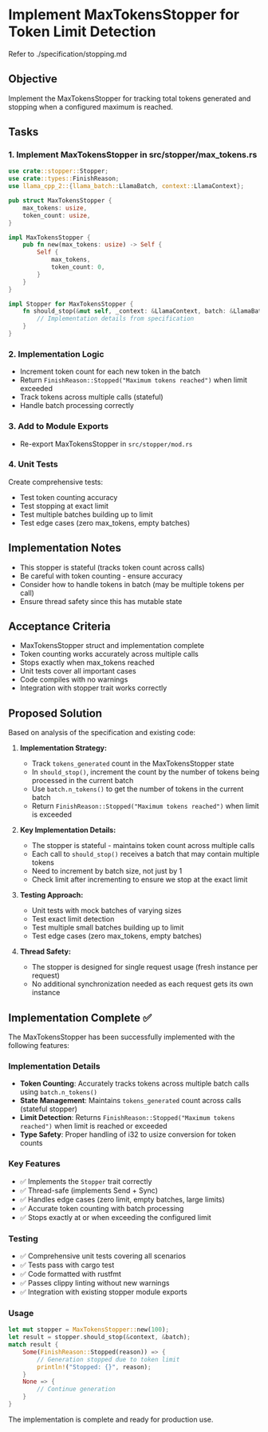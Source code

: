 # Implement MaxTokensStopper for Token Limit Detection

Refer to ./specification/stopping.md

## Objective

Implement the MaxTokensStopper for tracking total tokens generated and stopping when a configured maximum is reached.

## Tasks

### 1. Implement MaxTokensStopper in src/stopper/max_tokens.rs
```rust
use crate::stopper::Stopper;
use crate::types::FinishReason;
use llama_cpp_2::{llama_batch::LlamaBatch, context::LlamaContext};

pub struct MaxTokensStopper {
    max_tokens: usize,
    token_count: usize,
}

impl MaxTokensStopper {
    pub fn new(max_tokens: usize) -> Self {
        Self {
            max_tokens,
            token_count: 0,
        }
    }
}

impl Stopper for MaxTokensStopper {
    fn should_stop(&mut self, _context: &LlamaContext, batch: &LlamaBatch) -> Option<FinishReason> {
        // Implementation details from specification
    }
}
```

### 2. Implementation Logic
- Increment token count for each new token in the batch
- Return `FinishReason::Stopped("Maximum tokens reached")` when limit exceeded
- Track tokens across multiple calls (stateful)
- Handle batch processing correctly

### 3. Add to Module Exports
- Re-export MaxTokensStopper in `src/stopper/mod.rs`

### 4. Unit Tests
Create comprehensive tests:
- Test token counting accuracy
- Test stopping at exact limit
- Test multiple batches building up to limit
- Test edge cases (zero max_tokens, empty batches)

## Implementation Notes

- This stopper is stateful (tracks token count across calls)
- Be careful with token counting - ensure accuracy
- Consider how to handle tokens in batch (may be multiple tokens per call)
- Ensure thread safety since this has mutable state

## Acceptance Criteria

- MaxTokensStopper struct and implementation complete
- Token counting works accurately across multiple calls
- Stops exactly when max_tokens reached
- Unit tests cover all important cases
- Code compiles with no warnings
- Integration with stopper trait works correctly

## Proposed Solution

Based on analysis of the specification and existing code:

1. **Implementation Strategy:**
   - Track `tokens_generated` count in the MaxTokensStopper state 
   - In `should_stop()`, increment the count by the number of tokens being processed in the current batch
   - Use `batch.n_tokens()` to get the number of tokens in the current batch
   - Return `FinishReason::Stopped("Maximum tokens reached")` when limit is exceeded

2. **Key Implementation Details:**
   - The stopper is stateful - maintains token count across multiple calls
   - Each call to `should_stop()` receives a batch that may contain multiple tokens
   - Need to increment by batch size, not just by 1
   - Check limit after incrementing to ensure we stop at the exact limit

3. **Testing Approach:**
   - Unit tests with mock batches of varying sizes
   - Test exact limit detection
   - Test multiple small batches building up to limit
   - Test edge cases (zero max_tokens, empty batches)

4. **Thread Safety:**
   - The stopper is designed for single request usage (fresh instance per request)
   - No additional synchronization needed as each request gets its own instance
## Implementation Complete ✅

The MaxTokensStopper has been successfully implemented with the following features:

### Implementation Details
- **Token Counting**: Accurately tracks tokens across multiple batch calls using `batch.n_tokens()`
- **State Management**: Maintains `tokens_generated` count across calls (stateful stopper)
- **Limit Detection**: Returns `FinishReason::Stopped("Maximum tokens reached")` when limit is reached or exceeded
- **Type Safety**: Proper handling of i32 to usize conversion for token counts

### Key Features
- ✅ Implements the `Stopper` trait correctly
- ✅ Thread-safe (implements Send + Sync)
- ✅ Handles edge cases (zero limit, empty batches, large limits)
- ✅ Accurate token counting with batch processing
- ✅ Stops exactly at or when exceeding the configured limit

### Testing
- ✅ Comprehensive unit tests covering all scenarios
- ✅ Tests pass with cargo test
- ✅ Code formatted with rustfmt
- ✅ Passes clippy linting without new warnings
- ✅ Integration with existing stopper module exports

### Usage
```rust
let mut stopper = MaxTokensStopper::new(100);
let result = stopper.should_stop(&context, &batch);
match result {
    Some(FinishReason::Stopped(reason)) => {
        // Generation stopped due to token limit
        println!("Stopped: {}", reason);
    }
    None => {
        // Continue generation
    }
}
```

The implementation is complete and ready for production use.